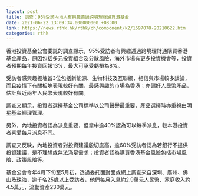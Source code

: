 ```yaml
---
layout: post
title: 調查：95%受訪內地人有興趣透過跨境理財通買港基金
date: 2021-06-22 13:09:34.000000000 +08:00
link: https://news.rthk.hk/rthk/ch/component/k2/1597078-20210622.htm
categories: rthk
---
```


香港投資基金公會委託的調查顯示，95%受訪者有興趣透過跨境理財通購買香港基金產品，原因包括多元投資組合及分散風險、海外市場有更多投資機會等，投資者預期每年投資回報13%，最大可承受虧損為8%。

受訪者感興趣板塊首3位包括新能源、生物科技及互聯網，相信與市場較多談論，而且疫情下有關板塊表現較好有關，最感興趣的市場為香港；亦偏好人民幣產品，估計與近兩年人民幣表現較好有關。

調查又顯示，投資者選擇基金公司標準以公司聲譽最重要，產品選擇時亦重視由明星基金經理管理。

另外，內地投資者認為派息重要，但當中逾40%認為可以每季派息，較本港投資者喜愛每月派息不同。

調查又反映，內地投資者對投資建議殷切度高，逾60%受訪者認為若銀行不提供投資建議，是不理想或無法滿足需求；投資者認為購買香港基金風險包括市場風險、政策風險等。

基金公會今年4月下旬至5月初，透過委托面對面或網上調查來自深圳、廣州、佛山及珠海，逾千名25歲以上受訪者，他們每月入息約2.9萬元人民幣、家庭收入約4.5萬元，流動資產230萬元。
